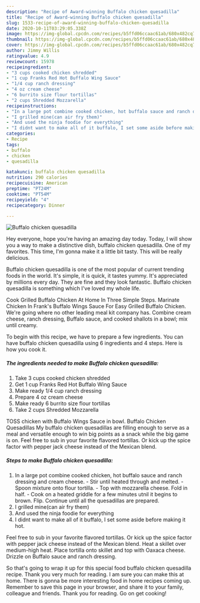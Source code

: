 ```yaml
---
description: "Recipe of Award-winning Buffalo chicken quesadilla"
title: "Recipe of Award-winning Buffalo chicken quesadilla"
slug: 1533-recipe-of-award-winning-buffalo-chicken-quesadilla
date: 2020-10-11T03:29:05.338Z
image: https://img-global.cpcdn.com/recipes/b5ffd06ccaac61ab/680x482cq70/buffalo-chicken-quesadilla-recipe-main-photo.jpg
thumbnail: https://img-global.cpcdn.com/recipes/b5ffd06ccaac61ab/680x482cq70/buffalo-chicken-quesadilla-recipe-main-photo.jpg
cover: https://img-global.cpcdn.com/recipes/b5ffd06ccaac61ab/680x482cq70/buffalo-chicken-quesadilla-recipe-main-photo.jpg
author: Jimmy Willis
ratingvalue: 4.9
reviewcount: 15978
recipeingredient:
- "3 cups cooked chicken shredded"
- "1 cup Franks Red Hot Buffalo Wing Sauce"
- "1/4 cup ranch dressing"
- "4 oz cream cheese"
- "6 burrito size flour tortillas"
- "2 cups Shredded Mozzarella"
recipeinstructions:
- "In a large pot combine cooked chicken, hot buffalo sauce and ranch dressing and cream cheese. Stir until heated through and melted. Spoon mixture onto flour tortilla. Top with mozzarella cheese. Fold in half. Cook on a heated griddle for a few minutes utnil it begins to brown. Flip. Continue until all the quesadillas are prepared."
- "I grilled mine(can air fry them)"
- "And used the ninja foodie for everything"
- "I didnt want to make all of it buffalo, I set some aside before making it hot."
categories:
- Recipe
tags:
- buffalo
- chicken
- quesadilla

katakunci: buffalo chicken quesadilla 
nutrition: 290 calories
recipecuisine: American
preptime: "PT24M"
cooktime: "PT54M"
recipeyield: "4"
recipecategory: Dinner

---
```



![Buffalo chicken quesadilla](https://img-global.cpcdn.com/recipes/b5ffd06ccaac61ab/680x482cq70/buffalo-chicken-quesadilla-recipe-main-photo.jpg)

Hey everyone, hope you're having an amazing day today. Today, I will show you a way to make a distinctive dish, buffalo chicken quesadilla. One of my favorites. This time, I'm gonna make it a little bit tasty. This will be really delicious.

Buffalo chicken quesadilla is one of the most popular of current trending foods in the world. It's simple, it is quick, it tastes yummy. It's appreciated by millions every day. They are fine and they look fantastic. Buffalo chicken quesadilla is something which I've loved my whole life.

Cook Grilled Buffalo Chicken At Home In Three Simple Steps. Marinate Chicken In Frank&#39;s Buffalo Wings Sauce For Easy Grilled Buffalo Chicken. We&#39;re going where no other leading meal kit company has. Combine cream cheese, ranch dressing, Buffalo sauce, and cooked shallots in a bowl; mix until creamy.


To begin with this recipe, we have to prepare a few ingredients. You can have buffalo chicken quesadilla using 6 ingredients and 4 steps. Here is how you cook it.

<!--inarticleads1-->

##### The ingredients needed to make Buffalo chicken quesadilla:

1. Take 3 cups cooked chicken shredded
1. Get 1 cup Franks Red Hot Buffalo Wing Sauce
1. Make ready 1/4 cup ranch dressing
1. Prepare 4 oz cream cheese
1. Make ready 6 burrito size flour tortillas
1. Take 2 cups Shredded Mozzarella


TOSS chicken with Buffalo Wings Sauce in bowl. Buffalo Chicken Quesadillas My buffalo chicken quesadillas are filling enough to serve as a meal and versatile enough to win big points as a snack while the big game is on. Feel free to sub in your favorite flavored tortillas. Or kick up the spice factor with pepper jack cheese instead of the Mexican blend. 

<!--inarticleads2-->

##### Steps to make Buffalo chicken quesadilla:

1. In a large pot combine cooked chicken, hot buffalo sauce and ranch dressing and cream cheese. - Stir until heated through and melted. - Spoon mixture onto flour tortilla. - Top with mozzarella cheese. Fold in half. - Cook on a heated griddle for a few minutes utnil it begins to brown. Flip. Continue until all the quesadillas are prepared.
1. I grilled mine(can air fry them)
1. And used the ninja foodie for everything
1. I didnt want to make all of it buffalo, I set some aside before making it hot.


Feel free to sub in your favorite flavored tortillas. Or kick up the spice factor with pepper jack cheese instead of the Mexican blend. Heat a skillet over medium-high heat. Place tortilla onto skillet and top with Oaxaca cheese. Drizzle on Buffalo sauce and ranch dressing. 

So that's going to wrap it up for this special food buffalo chicken quesadilla recipe. Thank you very much for reading. I am sure you can make this at home. There is gonna be more interesting food in home recipes coming up. Remember to save this page in your browser, and share it to your family, colleague and friends. Thank you for reading. Go on get cooking!
